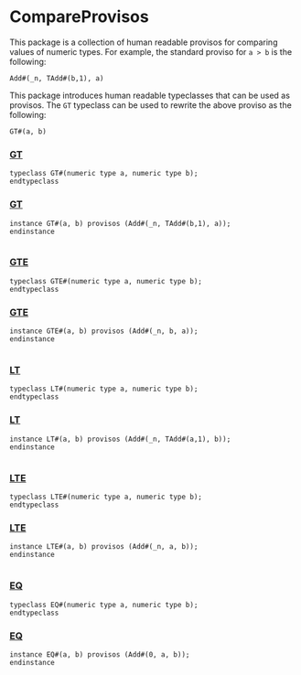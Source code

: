 # CompareProvisos


This package is a collection of human readable provisos for comparing
values of numeric types. For example, the standard proviso for `a > b`
is the following:

```
Add#(_n, TAdd#(b,1), a)
```

This package introduces human readable typeclasses that can be used as
provisos. The `GT` typeclass can be used to rewrite the above proviso as
the following:

```
GT#(a, b)
```


### [GT](../../src/bsv/CompareProvisos.bsv#L44)
```bluespec
typeclass GT#(numeric type a, numeric type b);
endtypeclass

```

### [GT](../../src/bsv/CompareProvisos.bsv#L46)
```bluespec
instance GT#(a, b) provisos (Add#(_n, TAdd#(b,1), a));
endinstance


```

### [GTE](../../src/bsv/CompareProvisos.bsv#L50)
```bluespec
typeclass GTE#(numeric type a, numeric type b);
endtypeclass

```

### [GTE](../../src/bsv/CompareProvisos.bsv#L52)
```bluespec
instance GTE#(a, b) provisos (Add#(_n, b, a));
endinstance


```

### [LT](../../src/bsv/CompareProvisos.bsv#L56)
```bluespec
typeclass LT#(numeric type a, numeric type b);
endtypeclass

```

### [LT](../../src/bsv/CompareProvisos.bsv#L58)
```bluespec
instance LT#(a, b) provisos (Add#(_n, TAdd#(a,1), b));
endinstance


```

### [LTE](../../src/bsv/CompareProvisos.bsv#L62)
```bluespec
typeclass LTE#(numeric type a, numeric type b);
endtypeclass

```

### [LTE](../../src/bsv/CompareProvisos.bsv#L64)
```bluespec
instance LTE#(a, b) provisos (Add#(_n, a, b));
endinstance


```

### [EQ](../../src/bsv/CompareProvisos.bsv#L68)
```bluespec
typeclass EQ#(numeric type a, numeric type b);
endtypeclass

```

### [EQ](../../src/bsv/CompareProvisos.bsv#L70)
```bluespec
instance EQ#(a, b) provisos (Add#(0, a, b));
endinstance


```

